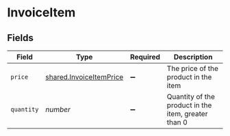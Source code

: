 # InvoiceItem


## Fields

| Field                                                              | Type                                                               | Required                                                           | Description                                                        |
| ------------------------------------------------------------------ | ------------------------------------------------------------------ | ------------------------------------------------------------------ | ------------------------------------------------------------------ |
| `price`                                                            | [shared.InvoiceItemPrice](../../models/shared/invoiceitemprice.md) | :heavy_minus_sign:                                                 | The price of the product in the item<br/>                          |
| `quantity`                                                         | *number*                                                           | :heavy_minus_sign:                                                 | Quantity of the product in the item, greater than 0                |